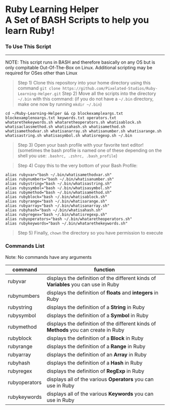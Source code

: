 # Ruby Learning Helper<br>A Set of BASH Scripts to help you learn Ruby!

### To Use This Script
---
NOTE: This script runs in BASH and therefore basically on any OS but is only compitable Out-Of-The-Box on Linux. Additional scripting may be required for OSes other than Linux
<br>
> Step 1) Clone this repository into your home directory using this command `git clone https://github.com/Pixelated-Studios/Ruby-Learning-Helper.git`
> Step 2) Move all the scripts into the directory `~/.bin` with this command: 
(if you do not have a `~/.bin` directory, make one now by running `mkdir ~/.bin`)
```
cd ~/Ruby-Learning-Helper && cp blockexampleargs.txt blockexamplenoargs.txt keywords.txt operators.txt whatarethekeywords.sh whataretheoperators.sh whatisablock.sh whatisaclassmethod.sh whatisahash.sh whatisamethod.sh whatisamethodvar.sh whatisanarray.sh whatisanumber.sh whatisarange.sh whatisastring.sh whatisasymbol.sh whatisregexp.sh ~/.bin
```

> Step 3) Open your bash profile with your favorite text editor! (sometimes the bash profile is named one of these depending on the shell you use: `.bashrc, .zshrc, .bash_profile`)

> Step 4) Copy this to the very bottom of your Bash Profile:
```
alias rubyvar="bash ~/.bin/whatisamethodvar.sh" 
alias rubynumbers="bash ~/.bin/whatisanumber.sh"
alias rubystring="bash ~/.bin/whatisastring.sh"
alias rubysymbol="bash ~/.bin/whatisasymbol.sh"
alias rubymethod="bash ~/.bin/whatisamethod.sh"
alias rubyblock="bash ~/.bin/whatisablock.sh"
alias rubyrange="bash ~/.bin/whatisarange.sh"
alias rubyarray="bash ~/.bin/whatisanarray.sh"
alias rubyhash="bash ~/.bin/whatisahash.sh"
alias rubyregex="bash ~/.bin/whatisregexp.sh"
alias rubyoperators="bash ~/.bin/whataretheoperators.sh"
alias rubykeywords="bash ~/.bin/whatarethekeywords.sh"
```

> Step 5) Finally, `chown` the directory so you have permission to execute


### Commands List

Note: No commands have any arguments

|command|function|
|-------|--------|
|rubyvar|displays the definition of the different kinds of **Variables** you can use in Ruby|
|rubynumbers|displays the definition of **floats** and **integers** in Ruby|
|rubystring|displays the definition of a **String** in Ruby|
|rubysymbol|displays the definition of a **Symbol** in Ruby|
|rubymethod|displays the definition of the different kinds of **Methods** you can create in Ruby|
|rubyblock|displays the definition of a **Block** in Ruby|
|rubyrange|displays the definition of a **Range** in Ruby|
|rubyarray|displays the definition of an **Array** in Ruby|
|rubyhash|displays the definition of a **Hash** in Ruby|
|rubyregex|displays the definition of **RegExp** in Ruby|
|rubyoperators|displays all of the various **Operators** you can use in Ruby|
|rubykeywords|displays all of the various **Keywords** you can use in Ruby|
